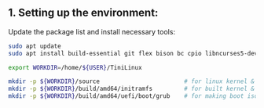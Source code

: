 
## 1. Setting up the environment:

Update the package list and install necessary tools:

```bash
sudo apt update
sudo apt install build-essential git flex bison bc cpio libncurses5-dev libssl-dev libelf-dev

export WORKDIR=/home/${USER}/TiniLinux

mkdir -p ${WORKDIR}/source                        # for linux kernel & busybox source code
mkdir -p ${WORKDIR}/build/amd64/initramfs         # for built kernel & busybox
mkdir -p ${WORKDIR}/build/amd64/uefi/boot/grub    # for making boot iso image
```
